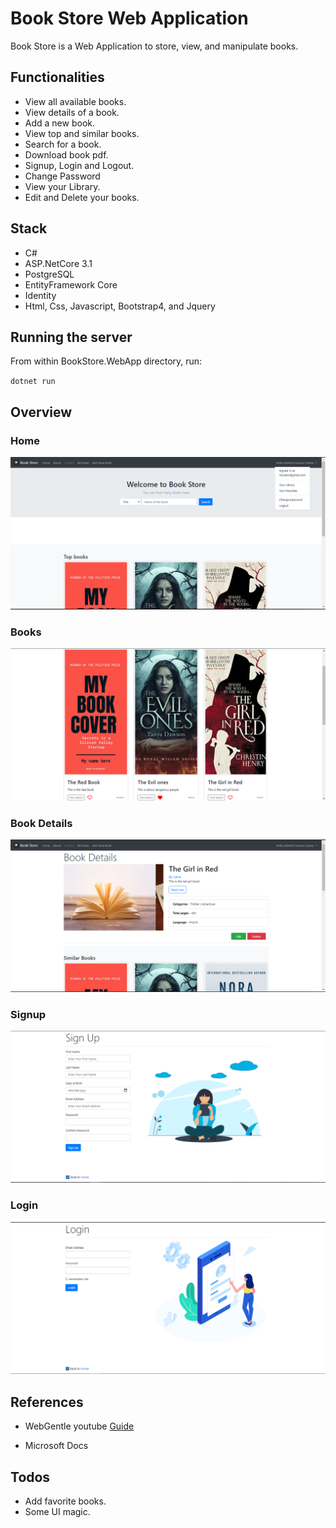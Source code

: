 # Book Store Web Application

Book Store is a Web Application to store, view, and manipulate books.

## Functionalities

- View all available books.
- View details of a book.
- Add a new book.
- View top and similar books.
- Search for a book.
- Download book pdf.
- Signup, Login and Logout.
- Change Password
- View your Library.
- Edit and Delete your books.

## Stack

- C#
- ASP.NetCore 3.1
- PostgreSQL
- EntityFramework Core
- Identity
- Html, Css, Javascript, Bootstrap4, and Jquery

## Running the server

From within BookStore.WebApp directory, run:

`dotnet run`

## Overview

### Home

![home](./examples/home.png)

### Books

![home](./examples/books.png)

### Book Details

![home](./examples/bookdetails.png)

### Signup

![home](./examples/signup.png)

### Login

![home](./examples/login.png)

## References

- WebGentle youtube [Guide](https://www.youtube.com/playlist?list=PLaFzfwmPR7_LTXu0Vz9Zz_Y0OMMC7ArHZ)

- Microsoft Docs

## Todos

- Add favorite books.
- Some UI magic.
